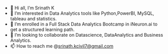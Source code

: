 - 👋 Hi all, I’m Srinath K
- 👀 I’m interested in Data Analytics tools like Python,PowerBI, MySQL, tableau and statistics.
- 🌱 I’m enrolled in a Full Stack Data Analytics Bootcamp in iNeuron.ai to get a structured learning path.
- 💞️ I’m looking to collaborate on Datascience, DataAnalytics and Business Analytics.
- 📫 How to reach me @srinath.kcivil7@gmail.com

<!---
srinathkumar7/srinathkumar7 is a ✨ special ✨ repository because its `README.md` (this file) appears on your GitHub profile.
You can click the Preview link to take a look at your changes.
--->
